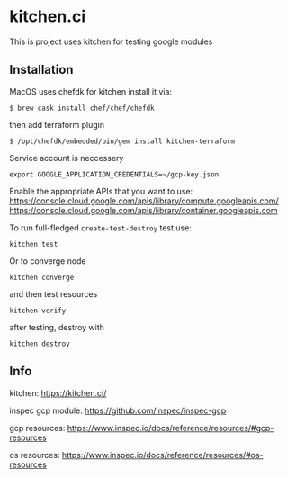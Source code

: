 # kitchen.ci
This is project uses kitchen for testing google modules


## Installation
MacOS uses chefdk for kitchen install it via:
```shell script
$ brew cask install chef/chef/chefdk
```
then add terraform plugin 
```shell script
$ /opt/chefdk/embedded/bin/gem install kitchen-terraform
```

Service account is neccessery 
```shell script
export GOOGLE_APPLICATION_CREDENTIALS=~/gcp-key.json
```

Enable the appropriate APIs that you want to use:
https://console.cloud.google.com/apis/library/compute.googleapis.com/
https://console.cloud.google.com/apis/library/container.googleapis.com


To run full-fledged `create-test-destroy` test use:
```shell script
kitchen test
```
Or to converge node
```shell script
kitchen converge
```
and then test resources
```shell script
kitchen verify
```
after testing, destroy with
```shell script
kitchen destroy
```

## Info
kitchen:
https://kitchen.ci/

inspec gcp module:
https://github.com/inspec/inspec-gcp

gcp resources:
https://www.inspec.io/docs/reference/resources/#gcp-resources

os resources:
https://www.inspec.io/docs/reference/resources/#os-resources